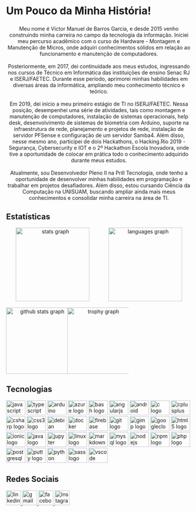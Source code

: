 <h1 align="left">Um Pouco da Minha História!</h1>

###
<p align="center">
Meu nome é Victor Manuel de Barros Garcia, e desde 2015 venho construindo minha carreira no campo da tecnologia da informação. Iniciei meu percurso acadêmico com o curso de Hardware - Montagem e Manutenção de Micros, onde adquiri conhecimentos sólidos em relação ao funcionamento e manutenção de computadores.
<br><br>
Posteriormente, em 2017, dei continuidade aos meus estudos, ingressando nos cursos de Técnico em Informática das instituições de ensino Senac RJ e ISERJ/FAETEC. Durante esse período, aprimorei minhas habilidades em diversas áreas da informática, ampliando meu conhecimento técnico e teórico.
<br><br>
Em 2019, dei início a meu primeiro estágio de TI no ISERJ/FAETEC. Nessa posição, desempenhei uma série de atividades, tais como montagem e manutenção de computadores, instalação de sistemas operacionais, help desk, desenvolvimento de sistemas de biometria com Arduino, suporte na infraestrutura de rede, planejamento e projetos de rede, instalação de servidor PFSense e configuração de um servidor Samba4. Além disso, nesse mesmo ano, participei de dois Hackathons, o Hacking.Rio 2019 - Segurança, Cybersecurity e IOT e o 2º Hackathon Escola Inovadora, onde tive a oportunidade de colocar em prática todo o conhecimento adquirido durante meus estudos.
<br><br>
Atualmente, sou Desenvolvedor Pleno II na Prill Tecnologia, onde tenho a oportunidade de desenvolver minhas habilidades em programação e trabalhar em projetos desafiadores. Além disso, estou cursando Ciência da Computação na UNISUAM, buscando ampliar ainda mais meus conhecimentos e consolidar minha carreira na área de TI.</p>

## Estatísticas
<div align="center" style="display: flex; flex-wrap: wrap;">
  <div style="width: 50%;">
    <img src="https://github-readme-stats.vercel.app/api?username=Victormbg&show_icons=true&theme=dracula&locale=pt-br&include_all_commits=true&count_private=true&disable_animations=false" height="200" alt="stats graph"  />
  </div>
  <br/>
  <div style="width: 50%;">
    <img src="https://github-readme-stats.vercel.app/api/top-langs?username=Victormbg&layout=compact&card_width=445&langs_count=15&theme=dracula&hide_border=false&locale=pt-br" height="200" alt="languages graph"  />
  </div>
</div>
<br/>
<div align="center" style="display: flex; flex-wrap: wrap;">
  <div style="width: 33%;">
    <img src="https://github-readme-streak-stats.herokuapp.com/?user=Victormbg&theme=dracula" height="180" alt="github stats graph"  />
  </div>
  <br/>
  <div style="width: 33%;">
    <img src="https://github-profile-trophy.vercel.app/?username=Victormbg&theme=dracula&no-bg=true&no-frame=true" height="180" alt="trophy graph"  />
  </div>
</div>

## Tecnologias
<div align="left">
  <p align="left">
    <img src="https://cdn.jsdelivr.net/gh/devicons/devicon/icons/javascript/javascript-original.svg" height="40" width="52" alt="javascript logo"  />
    <img src="https://cdn.jsdelivr.net/gh/devicons/devicon/icons/typescript/typescript-original.svg" height="40" width="52" alt="typescript logo"  />
    <img src="https://cdn.jsdelivr.net/gh/devicons/devicon/icons/arduino/arduino-original.svg" height="40" width="52" alt="arduino logo"  />
    <img src="https://cdn.jsdelivr.net/gh/devicons/devicon/icons/azure/azure-original.svg" height="40" width="52" alt="azure logo"  />
    <img src="https://cdn.jsdelivr.net/gh/devicons/devicon/icons/bash/bash-original.svg" height="40" width="52" alt="bash logo"  />
    <img src="https://cdn.jsdelivr.net/gh/devicons/devicon/icons/angularjs/angularjs-original.svg" height="40" width="52" alt="angularjs logo"  />
    <img src="https://cdn.jsdelivr.net/gh/devicons/devicon/icons/android/android-original.svg" height="40" width="52" alt="android logo"  />
    <img src="https://cdn.jsdelivr.net/gh/devicons/devicon/icons/c/c-original.svg" height="40" width="52" alt="c logo"  />
    <img src="https://cdn.jsdelivr.net/gh/devicons/devicon/icons/cplusplus/cplusplus-original.svg" height="40" width="52" alt="cplusplus logo"  />
    <img src="https://cdn.jsdelivr.net/gh/devicons/devicon/icons/csharp/csharp-original.svg" height="40" width="52" alt="csharp logo"  />
    <img src="https://cdn.jsdelivr.net/gh/devicons/devicon/icons/css3/css3-original.svg" height="40" width="52" alt="css3 logo"  />
    <img src="https://cdn.jsdelivr.net/gh/devicons/devicon/icons/debian/debian-original.svg" height="40" width="52" alt="debian logo"  />
    <img src="https://cdn.jsdelivr.net/gh/devicons/devicon/icons/docker/docker-original.svg" height="40" width="52" alt="docker logo"  />
    <img src="https://cdn.jsdelivr.net/gh/devicons/devicon/icons/firebase/firebase-plain.svg" height="40" width="52" alt="firebase logo"  />
    <img src="https://cdn.jsdelivr.net/gh/devicons/devicon/icons/git/git-original.svg" height="40" width="52" alt="git logo"  />
    <img src="https://cdn.jsdelivr.net/gh/devicons/devicon/icons/gimp/gimp-original.svg" height="40" width="52" alt="gimp logo"  />
    <img src="https://cdn.jsdelivr.net/gh/devicons/devicon/icons/googlecloud/googlecloud-original.svg" height="40" width="52" alt="googlecloud logo"  />
    <img src="https://cdn.jsdelivr.net/gh/devicons/devicon/icons/html5/html5-original.svg" height="40" width="52" alt="html5 logo"  />
    <img src="https://cdn.jsdelivr.net/gh/devicons/devicon/icons/ionic/ionic-original.svg" height="40" width="52" alt="ionic logo"  />
    <img src="https://cdn.jsdelivr.net/gh/devicons/devicon/icons/java/java-original.svg" height="40" width="52" alt="java logo"  />
    <img src="https://cdn.jsdelivr.net/gh/devicons/devicon/icons/jupyter/jupyter-original.svg" height="40" width="52" alt="jupyter logo"  />
    <img src="https://cdn.jsdelivr.net/gh/devicons/devicon/icons/linux/linux-original.svg" height="40" width="52" alt="linux logo"  />
    <img src="https://cdn.jsdelivr.net/gh/devicons/devicon/icons/markdown/markdown-original.svg" height="40" width="52" alt="markdown logo"  />
    <img src="https://cdn.jsdelivr.net/gh/devicons/devicon/icons/mysql/mysql-original.svg" height="40" width="52" alt="mysql logo"  />
    <img src="https://cdn.jsdelivr.net/gh/devicons/devicon/icons/nodejs/nodejs-original.svg" height="40" width="52" alt="nodejs logo"  />
    <img src="https://cdn.jsdelivr.net/gh/devicons/devicon/icons/npm/npm-original-wordmark.svg" height="40" width="52" alt="npm logo"  />
    <img src="https://cdn.jsdelivr.net/gh/devicons/devicon/icons/php/php-original.svg" height="40" width="52" alt="php logo"  />
    <img src="https://cdn.jsdelivr.net/gh/devicons/devicon/icons/postgresql/postgresql-original.svg" height="40" width="52" alt="postgresql logo"  />
    <img src="https://cdn.jsdelivr.net/gh/devicons/devicon/icons/putty/putty-original.svg" height="40" width="52" alt="putty logo"  />
    <img src="https://cdn.jsdelivr.net/gh/devicons/devicon/icons/python/python-original.svg" height="40" width="52" alt="python logo"  />
    <img src="https://cdn.jsdelivr.net/gh/devicons/devicon/icons/sass/sass-original.svg" height="40" width="52" alt="sass logo"  />
    <img src="https://cdn.jsdelivr.net/gh/devicons/devicon/icons/vscode/vscode-original.svg" height="40" width="52" alt="vscode logo"  />
  </p>
</div>

## Redes Sociais
<div align="left">
  <a href="https://www.linkedin.com/in/victor-garcia-373482164/" target="_blank">
    <img src="https://img.icons8.com/color/48/000000/linkedin.png" width="40" height="40" alt="linkedin logo"  />
  </a>
  <a href="mailto:victormbg2000@gmail.com" target="_blank">
    <img src="https://img.icons8.com/color/48/000000/gmail.png" width="40" height="40" alt="gmail logo"  />
  </a>
  <a href="https://www.facebook.com/victor.manuel.134" target="_blank">
    <img src="https://img.icons8.com/color/48/000000/facebook.png" width="40" height="40" alt="facebook logo"  />
  </a>
  <a href="https://www.instagram.com/victormanuel092000/" target="_blank">
    <img src="https://img.icons8.com/color/48/000000/instagram-new.png" width="40" height="40" alt="instagram logo"  />
  </a>
</div>

